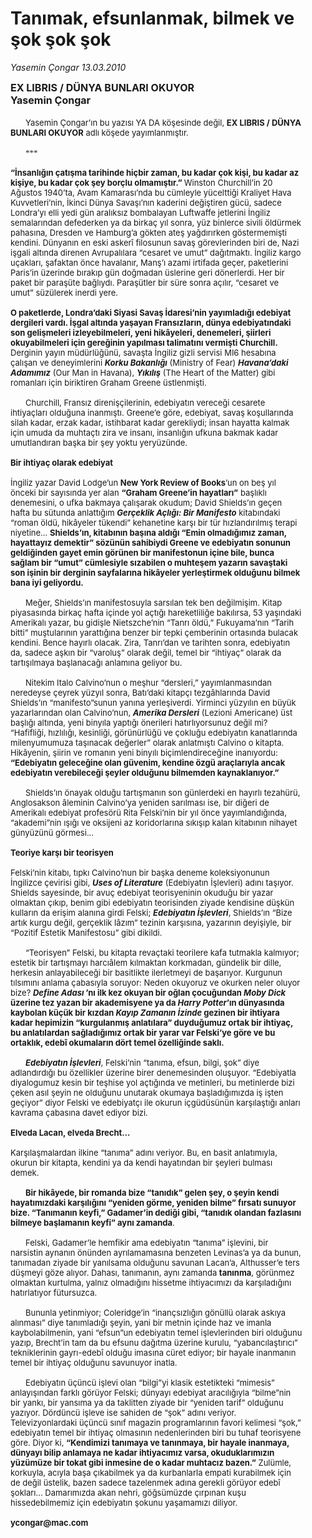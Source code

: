 # Tanımak, efsunlanmak, bilmek ve şok şok şok

*Yasemin Çongar 13.03.2010*

<div class="yazi"><p class="MsoNormal" style="MARGIN: 0cm 29.3pt 0pt 0cm; mso-pagination: none; tab-stops: 28.3pt 56.65pt 85.0pt 113.35pt 141.7pt 170.05pt 198.4pt 226.75pt 255.1pt 283.45pt 311.8pt 340.15pt; mso-layout-grid-align: none"><b><span style="FONT-SIZE: 14pt"><font size="3">EX LIBRIS / DÜNYA BUNLARI OKUYOR<?xml:namespace prefix = o ns = "urn:schemas-microsoft-com:office:office" /><o:p></o:p></font></span></b></p>
<p class="MsoNormal" style="MARGIN: 0cm 29.3pt 0pt 0cm; mso-layout-grid-align: none"><font size="2"><b><span style="FONT-SIZE: 14pt"><font size="3">Yasemin Çongar</font></span></b><span style="mso-tab-count: 6"> </span></font></p>
<p class="MsoNormal" style="MARGIN: 0cm 28.15pt 0pt 0cm; TEXT-INDENT: 18pt; mso-pagination: none; tab-stops: 28.3pt 56.65pt 85.0pt 113.35pt 141.7pt 170.05pt 198.4pt 226.75pt 255.1pt 283.45pt 311.8pt 340.15pt; mso-layout-grid-align: none"><o:p><font face="Georgia" size="3"> </font></o:p></p>
<p class="MsoNormal" style="MARGIN: 0cm 28.15pt 0pt 0cm; TEXT-INDENT: 18pt; mso-pagination: none; tab-stops: 28.3pt 56.65pt 85.0pt 113.35pt 141.7pt 170.05pt 198.4pt 226.75pt 255.1pt 283.45pt 311.8pt 340.15pt; mso-layout-grid-align: none"><o:p></o:p><o:p><font size="2">Yasemin Çongar’ın bu yazısı YA DA köşesinde değil, <b>EX LIBRIS / DÜNYA BUNLARI OKUYOR</b> adlı köşede yayımlanmıştır. </font></o:p></p>
<p class="MsoNormal" style="MARGIN: 0cm 28.15pt 0pt 0cm; TEXT-INDENT: 18pt; mso-pagination: none; tab-stops: 28.3pt 56.65pt 85.0pt 113.35pt 141.7pt 170.05pt 198.4pt 226.75pt 255.1pt 283.45pt 311.8pt 340.15pt; mso-layout-grid-align: none"><o:p><font face="Georgia"></font></o:p><font size="2"> </font></p>
<p class="MsoNormal" style="MARGIN: 0cm 28.15pt 0pt 0cm; TEXT-INDENT: 18pt; mso-pagination: none; tab-stops: 28.3pt 56.65pt 85.0pt 113.35pt 141.7pt 170.05pt 198.4pt 226.75pt 255.1pt 283.45pt 311.8pt 340.15pt; mso-layout-grid-align: none"><o:p><font face="Georgia" size="2">***</font></o:p></p>
<p class="MsoNormal" style="MARGIN: 0cm 28.15pt 0pt 0cm; TEXT-INDENT: 18pt; mso-pagination: none; tab-stops: 28.3pt 56.65pt 85.0pt 113.35pt 141.7pt 170.05pt 198.4pt 226.75pt 255.1pt 283.45pt 311.8pt 340.15pt; mso-layout-grid-align: none"><o:p><font face="Georgia"></font></o:p><font size="2"> </font></p>
<p class="MsoNormal" style="MARGIN: 0cm 28.15pt 0pt 0cm; mso-pagination: none; tab-stops: 28.3pt 56.65pt 85.0pt 113.35pt 141.7pt 170.05pt 198.4pt 226.75pt 255.1pt 283.45pt 311.8pt 340.15pt; mso-layout-grid-align: none"><font size="2"><b>“İnsanlığın çatışma tarihinde hiçbir zaman, bu kadar çok kişi, bu kadar az kişiye, bu kadar çok şey borçlu olmamıştır.” </b>Winston Churchill’in 20 Ağustos 1940’ta, Avam Kamarası’nda bu cümleyle yücelttiği Kraliyet Hava Kuvvetleri’nin, İkinci Dünya Savaşı’nın kaderini değiştiren gücü, sadece Londra’yı elli yedi gün aralıksız bombalayan Luftwaffe jetlerini İngiliz semalarından defederken ya da birkaç yıl sonra, yüz binlerce sivili öldürmek pahasına, Dresden ve Hamburg’a gökten ateş yağdırırken göstermemişti kendini. Dünyanın en eski askerî filosunun savaş görevlerinden biri de, Nazi işgali altında direnen Avrupalılara “cesaret ve umut” dağıtmaktı. İngiliz kargo uçakları, şafaktan önce havalanır, Manş’ı azami irtifada geçer, paketlerini Paris’in üzerinde bırakıp gün doğmadan üslerine geri dönerlerdi. Her bir paket bir paraşüte bağlıydı. Paraşütler bir süre sonra açılır, “cesaret ve umut” süzülerek inerdi yere. </font></p>
<p class="MsoNormal" style="MARGIN: 0cm 28.15pt 0pt 0cm; mso-pagination: none; tab-stops: 28.3pt 56.65pt 85.0pt 113.35pt 141.7pt 170.05pt 198.4pt 226.75pt 255.1pt 283.45pt 311.8pt 340.15pt; mso-layout-grid-align: none"><font face="Georgia"></font><font size="2"> </font></p>
<p class="MsoNormal" style="MARGIN: 0cm 28.15pt 0pt 0cm; mso-pagination: none; tab-stops: 28.3pt 56.65pt 85.0pt 113.35pt 141.7pt 170.05pt 198.4pt 226.75pt 255.1pt 283.45pt 311.8pt 340.15pt; mso-layout-grid-align: none"><font size="2"><b>O paketlerde, Londra’daki Siyasi Savaş İdaresi’nin yayımladığı edebiyat dergileri vardı. İşgal altında yaşayan Fransızların, dünya edebiyatındaki son gelişmeleri izleyebilmeleri, yeni hikâyeleri, denemeleri, şiirleri okuyabilmeleri için gereğinin yapılması talimatını vermişti Churchill.</b> Derginin yayın müdürlüğünü, savaşta İngiliz gizli servisi MI6 hesabına çalışan ve deneyimlerini <b><i>Korku Bakanlığı</i></b> (Ministry of Fear) <b><i>Havana’daki Adamımız</i></b> (Our Man in Havana), <b><i>Yıkılış</i></b> (The Heart of the Matter) gibi romanları için biriktiren Graham Greene üstlenmişti.</font></p>
<p class="MsoNormal" style="MARGIN: 0cm 28.15pt 0pt 0cm; TEXT-INDENT: 18pt; mso-pagination: none; tab-stops: 28.3pt 56.65pt 85.0pt 113.35pt 141.7pt 170.05pt 198.4pt 226.75pt 255.1pt 283.45pt 311.8pt 340.15pt; mso-layout-grid-align: none"><font size="2"> </font></p>
<p class="MsoNormal" style="MARGIN: 0cm 28.15pt 0pt 0cm; TEXT-INDENT: 18pt; mso-pagination: none; tab-stops: 28.3pt 56.65pt 85.0pt 113.35pt 141.7pt 170.05pt 198.4pt 226.75pt 255.1pt 283.45pt 311.8pt 340.15pt; mso-layout-grid-align: none"><font size="2">Churchill, Fransız direnişçilerinin, edebiyatın vereceği cesarete ihtiyaçları olduğuna inanmıştı. Greene’e göre, edebiyat, savaş koşullarında silah kadar, erzak kadar, istihbarat kadar gerekliydi; insan hayatta kalmak için umuda da muhtaçtı zira ve insanı, insanlığın ufkuna bakmak kadar umutlandıran başka bir şey yoktu yeryüzünde.</font></p>
<p class="MsoNormal" style="MARGIN: 0cm 28.15pt 0pt 0cm; TEXT-INDENT: 18pt; mso-pagination: none; tab-stops: 28.3pt 56.65pt 85.0pt 113.35pt 141.7pt 170.05pt 198.4pt 226.75pt 255.1pt 283.45pt 311.8pt 340.15pt; mso-layout-grid-align: none"><font face="Georgia" size="2"> </font></p>
<p class="MsoNormal" style="MARGIN: 0cm 28.15pt 0pt 0cm; mso-pagination: none; tab-stops: 28.3pt 56.65pt 85.0pt 113.35pt 141.7pt 170.05pt 198.4pt 226.75pt 255.1pt 283.45pt 311.8pt 340.15pt; mso-layout-grid-align: none"><b><span style="FONT-SIZE: 14pt"><font size="2">Bir ihtiyaç olarak edebiyat</font></span></b></p>
<p class="MsoNormal" style="MARGIN: 0cm 28.15pt 0pt 0cm; mso-pagination: none; tab-stops: 28.3pt 56.65pt 85.0pt 113.35pt 141.7pt 170.05pt 198.4pt 226.75pt 255.1pt 283.45pt 311.8pt 340.15pt; mso-layout-grid-align: none"><b><span style="FONT-SIZE: 14pt"><o:p></o:p></span></b><font size="2"> </font></p>
<p class="MsoNormal" style="MARGIN: 0cm 28.15pt 0pt 0cm; mso-pagination: none; tab-stops: 28.3pt 56.65pt 85.0pt 113.35pt 141.7pt 170.05pt 198.4pt 226.75pt 255.1pt 283.45pt 311.8pt 340.15pt; mso-layout-grid-align: none"><font size="2">İngiliz yazar David Lodge’un <b>New York Review of Books</b>’un on beş yıl önceki bir sayısında yer alan <b>“Graham Greene’in hayatları”</b> başlıklı denemesini, o ufka bakmaya çalışarak okudum; David Shields’ın geçen hafta bu sütunda anlattığım <b><i>Gerçeklik Açlığı: Bir Manifesto</i></b> kitabındaki “roman öldü, hikâyeler tükendi” kehanetine karşı bir tür hızlandırılmış terapi niyetine... <b>Shields’ın, kitabının başına aldığı “Emin olmadığımız zaman, hayattayız demektir” sözünün sahibiydi Greene ve edebiyatın sonunun geldiğinden gayet emin görünen bir manifestonun içine bile, bunca sağlam bir “umut” cümlesiyle sızabilen o muhteşem yazarın savaştaki son işinin bir derginin sayfalarına hikâyeler yerleştirmek olduğunu bilmek bana iyi geliyordu.</b></font></p>
<p class="MsoNormal" style="MARGIN: 0cm 28.15pt 0pt 0cm; TEXT-INDENT: 18pt; mso-pagination: none; tab-stops: 28.3pt 56.65pt 85.0pt 113.35pt 141.7pt 170.05pt 198.4pt 226.75pt 255.1pt 283.45pt 311.8pt 340.15pt; mso-layout-grid-align: none"><font face="Georgia"></font><font size="2"> </font></p>
<p class="MsoNormal" style="MARGIN: 0cm 28.15pt 0pt 0cm; TEXT-INDENT: 18pt; mso-pagination: none; tab-stops: 28.3pt 56.65pt 85.0pt 113.35pt 141.7pt 170.05pt 198.4pt 226.75pt 255.1pt 283.45pt 311.8pt 340.15pt; mso-layout-grid-align: none"><font size="2">Meğer, Shields’ın manifestosuyla sarsılan tek ben değilmişim. Kitap piyasasında birkaç hafta içinde yol açtığı hareketliliğe bakılırsa, 53 yaşındaki Amerikalı yazar, bu gidişle Nietszche’nin “Tanrı öldü,” Fukuyama’nın “Tarih bitti” muştularının yarattığına benzer bir tepki çemberinin ortasında bulacak kendini. Bence hayırlı olacak. Zira, Tanrı’dan ve tarihten sonra, edebiyatın da, sadece aşkın bir “varoluş” olarak değil, temel bir “ihtiyaç” olarak da tartışılmaya başlanacağı anlamına geliyor bu.</font></p>
<p class="MsoNormal" style="MARGIN: 0cm 28.15pt 0pt 0cm; TEXT-INDENT: 18pt; mso-pagination: none; tab-stops: 28.3pt 56.65pt 85.0pt 113.35pt 141.7pt 170.05pt 198.4pt 226.75pt 255.1pt 283.45pt 311.8pt 340.15pt; mso-layout-grid-align: none"><font face="Georgia"></font><font size="2"> </font></p>
<p class="MsoNormal" style="MARGIN: 0cm 28.15pt 0pt 0cm; TEXT-INDENT: 18pt; mso-pagination: none; tab-stops: 28.3pt 56.65pt 85.0pt 113.35pt 141.7pt 170.05pt 198.4pt 226.75pt 255.1pt 283.45pt 311.8pt 340.15pt; mso-layout-grid-align: none"><font size="2">Nitekim Italo Calvino’nun o meşhur “dersleri,” yayımlanmasından neredeyse çeyrek yüzyıl sonra, Batı’daki kitapçı tezgâhlarında David<span style="mso-spacerun: yes">  </span>Shields’ın “manifesto”sunun yanına yerleşiverdi. Yirminci yüzyılın en büyük yazarlarından olan Calvino’nun, <b><i>Amerika Dersleri</i></b> (Lezioni Americane) üst başlığı altında, yeni binyıla yaptığı önerileri hatırlıyorsunuz değil mi? “Hafifliği, hızlılığı, kesinliği, görünürlüğü ve çokluğu edebiyatın kanatlarında milenyumumuza taşınacak değerler” olarak anlatmıştı Calvino o kitapta. Hikâyenin, şiirin ve romanın yeni binyılı biçimlendireceğine inanıyordu: <b>“Edebiyatın geleceğine olan güvenim, kendine özgü araçlarıyla ancak edebiyatın verebileceği şeyler olduğunu bilmemden kaynaklanıyor.” </b></font></p>
<p class="MsoNormal" style="MARGIN: 0cm 28.15pt 0pt 0cm; TEXT-INDENT: 18pt; mso-pagination: none; tab-stops: 28.3pt 56.65pt 85.0pt 113.35pt 141.7pt 170.05pt 198.4pt 226.75pt 255.1pt 283.45pt 311.8pt 340.15pt; mso-layout-grid-align: none"><font size="2"> </font></p>
<p class="MsoNormal" style="MARGIN: 0cm 28.15pt 0pt 0cm; TEXT-INDENT: 18pt; mso-pagination: none; tab-stops: 28.3pt 56.65pt 85.0pt 113.35pt 141.7pt 170.05pt 198.4pt 226.75pt 255.1pt 283.45pt 311.8pt 340.15pt; mso-layout-grid-align: none"><font size="2">Shields’ın önayak olduğu tartışmanın son günlerdeki en hayırlı tezahürü, Anglosakson âleminin Calvino’ya yeniden sarılması ise, bir diğeri de Amerikalı edebiyat profesörü Rita Felski’nin bir yıl önce yayımlandığında, “akademi”nin ışığı ve oksijeni az koridorlarına sıkışıp kalan kitabının nihayet günyüzünü görmesi...</font></p>
<p class="MsoNormal" style="MARGIN: 0cm 28.15pt 0pt 0cm; mso-pagination: none; tab-stops: 28.3pt 56.65pt 85.0pt 113.35pt 141.7pt 170.05pt 198.4pt 226.75pt 255.1pt 283.45pt 311.8pt 340.15pt; mso-layout-grid-align: none"><font size="2"> </font></p>
<p class="MsoNormal" style="MARGIN: 0cm 28.15pt 0pt 0cm; mso-pagination: none; tab-stops: 28.3pt 56.65pt 85.0pt 113.35pt 141.7pt 170.05pt 198.4pt 226.75pt 255.1pt 283.45pt 311.8pt 340.15pt; mso-layout-grid-align: none"><b><span style="FONT-SIZE: 14pt"><font size="2">Teoriye karşı bir teorisyen</font></span></b></p>
<p class="MsoNormal" style="MARGIN: 0cm 28.15pt 0pt 0cm; mso-pagination: none; tab-stops: 28.3pt 56.65pt 85.0pt 113.35pt 141.7pt 170.05pt 198.4pt 226.75pt 255.1pt 283.45pt 311.8pt 340.15pt; mso-layout-grid-align: none"><b><span style="FONT-SIZE: 14pt"><o:p></o:p></span></b><font size="2"> </font></p>
<p class="MsoNormal" style="MARGIN: 0cm 28.15pt 0pt 0cm; mso-pagination: none; tab-stops: 28.3pt 56.65pt 85.0pt 113.35pt 141.7pt 170.05pt 198.4pt 226.75pt 255.1pt 283.45pt 311.8pt 340.15pt; mso-layout-grid-align: none"><font size="2">Felski’nin kitabı, tıpkı Calvino’nun bir başka deneme koleksiyonunun İngilizce çevirisi gibi, <b><i>Uses of Literature</i></b> (Edebiyatın İşlevleri) adını taşıyor. Shields sayesinde, bir avuç edebiyat teorisyeninin okuduğu bir yazar olmaktan çıkıp, benim gibi edebiyatın teorisinden ziyade kendisine düşkün kulların da erişim alanına girdi Felski; <b><i>Edebiyatın İşlevleri</i></b>, Shields’ın “Bize artık kurgu değil, gerçeklik lâzım” tezinin karşısına, yazarının deyişiyle, bir “Pozitif Estetik Manifestosu” gibi dikildi.</font></p>
<p class="MsoNormal" style="MARGIN: 0cm 28.15pt 0pt 0cm; TEXT-INDENT: 18pt; mso-pagination: none; tab-stops: 28.3pt 56.65pt 85.0pt 113.35pt 141.7pt 170.05pt 198.4pt 226.75pt 255.1pt 283.45pt 311.8pt 340.15pt; mso-layout-grid-align: none"><font size="2"> </font></p>
<p class="MsoNormal" style="MARGIN: 0cm 28.15pt 0pt 0cm; TEXT-INDENT: 18pt; mso-pagination: none; tab-stops: 28.3pt 56.65pt 85.0pt 113.35pt 141.7pt 170.05pt 198.4pt 226.75pt 255.1pt 283.45pt 311.8pt 340.15pt; mso-layout-grid-align: none"><font size="2">“Teorisyen” Felski, bu kitapta revaçtaki teorilere kafa tutmakla kalmıyor; estetik bir tartışmayı harcıâlem kılmaktan korkmadan, gündelik bir dille, herkesin anlayabileceği bir basitlikte ilerletmeyi de başarıyor. Kurgunun tılsımını anlama çabasıyla soruyor: Neden okuyoruz ve okurken neler oluyor bize? <b><i>Define Adası </i>’nı ilk kez okuyan bir oğlan çocuğundan <i>Moby Dick</i> üzerine tez yazan bir akademisyene ya da <i>Harry Potter</i>’ın dünyasında kaybolan küçük bir kızdan <i>Kayıp Zamanın İzinde</i> gezinen bir ihtiyara kadar hepimizin “kurgulanmış anlatılara” duyduğumuz ortak bir ihtiyaç, bu anlatılardan sağladığımız ortak bir yarar var Felski’ye göre ve bu ortaklık, edebî okumaların dört temel özelliğinde saklı. </b></font></p>
<p class="MsoNormal" style="MARGIN: 0cm 28.15pt 0pt 0cm; TEXT-INDENT: 18pt; mso-pagination: none; tab-stops: 28.3pt 56.65pt 85.0pt 113.35pt 141.7pt 170.05pt 198.4pt 226.75pt 255.1pt 283.45pt 311.8pt 340.15pt; mso-layout-grid-align: none"><b><i></i></b><font size="2"> </font></p>
<p class="MsoNormal" style="MARGIN: 0cm 28.15pt 0pt 0cm; TEXT-INDENT: 18pt; mso-pagination: none; tab-stops: 28.3pt 56.65pt 85.0pt 113.35pt 141.7pt 170.05pt 198.4pt 226.75pt 255.1pt 283.45pt 311.8pt 340.15pt; mso-layout-grid-align: none"><font size="2"><b><i>Edebiyatın İşlevleri</i></b>, Felski’nin “tanıma, efsun, bilgi, şok” diye adlandırdığı bu özellikler üzerine birer denemesinden oluşuyor. “Edebiyatla diyalogumuz kesin bir teşhise yol açtığında ve metinleri, bu metinlerde bizi çeken asıl şeyin ne olduğunu unutarak okumaya başladığımızda iş işten geçiyor” diyor Felski ve edebiyatçı ile okurun içgüdüsünün karşılaştığı anları kavrama çabasına davet ediyor bizi.</font></p>
<p class="MsoNormal" style="MARGIN: 0cm 28.15pt 0pt 0cm; mso-pagination: none; tab-stops: 28.3pt 56.65pt 85.0pt 113.35pt 141.7pt 170.05pt 198.4pt 226.75pt 255.1pt 283.45pt 311.8pt 340.15pt; mso-layout-grid-align: none"><font size="2"> </font></p>
<p class="MsoNormal" style="MARGIN: 0cm 28.15pt 0pt 0cm; mso-pagination: none; tab-stops: 28.3pt 56.65pt 85.0pt 113.35pt 141.7pt 170.05pt 198.4pt 226.75pt 255.1pt 283.45pt 311.8pt 340.15pt; mso-layout-grid-align: none"><b><span style="FONT-SIZE: 14pt"><font size="2">Elveda Lacan, elveda Brecht...</font></span></b></p>
<p class="MsoNormal" style="MARGIN: 0cm 28.15pt 0pt 0cm; mso-pagination: none; tab-stops: 28.3pt 56.65pt 85.0pt 113.35pt 141.7pt 170.05pt 198.4pt 226.75pt 255.1pt 283.45pt 311.8pt 340.15pt; mso-layout-grid-align: none"><b><span style="FONT-SIZE: 14pt"></span></b><span style="FONT-SIZE: 14pt"><o:p></o:p></span><font size="2"> </font></p>
<p class="MsoNormal" style="MARGIN: 0cm 28.15pt 0pt 0cm; mso-pagination: none; tab-stops: 28.3pt 56.65pt 85.0pt 113.35pt 141.7pt 170.05pt 198.4pt 226.75pt 255.1pt 283.45pt 311.8pt 340.15pt; mso-layout-grid-align: none"><font size="2">Karşılaşmalardan ilkine “tanıma” adını veriyor. Bu, en basit anlatımıyla, okurun bir kitapta, kendini ya da kendi hayatından bir şeyleri bulması demek. </font></p>
<p class="MsoNormal" style="MARGIN: 0cm 28.15pt 0pt 0cm; TEXT-INDENT: 18pt; mso-pagination: none; tab-stops: 28.3pt 56.65pt 85.0pt 113.35pt 141.7pt 170.05pt 198.4pt 226.75pt 255.1pt 283.45pt 311.8pt 340.15pt; mso-layout-grid-align: none"><b></b><font size="2"> </font></p>
<p class="MsoNormal" style="MARGIN: 0cm 28.15pt 0pt 0cm; TEXT-INDENT: 18pt; mso-pagination: none; tab-stops: 28.3pt 56.65pt 85.0pt 113.35pt 141.7pt 170.05pt 198.4pt 226.75pt 255.1pt 283.45pt 311.8pt 340.15pt; mso-layout-grid-align: none"><font size="2"><b>Bir hikâyede, bir romanda bize “tanıdık” gelen şey, o şeyin kendi </b><b>hayatımızdaki karşılığını “yeniden görme, yeniden bilme” fırsatı sunuyor bize. “Tanımanın keyfi,” Gadamer’in dediği gibi, “tanıdık olandan fazlasını bilmeye başlamanın keyfi” aynı zamanda</b>. </font></p>
<p class="MsoNormal" style="MARGIN: 0cm 28.15pt 0pt 0cm; TEXT-INDENT: 18pt; mso-pagination: none; tab-stops: 28.3pt 56.65pt 85.0pt 113.35pt 141.7pt 170.05pt 198.4pt 226.75pt 255.1pt 283.45pt 311.8pt 340.15pt; mso-layout-grid-align: none"><font size="2"> </font></p>
<p class="MsoNormal" style="MARGIN: 0cm 28.15pt 0pt 0cm; TEXT-INDENT: 18pt; mso-pagination: none; tab-stops: 28.3pt 56.65pt 85.0pt 113.35pt 141.7pt 170.05pt 198.4pt 226.75pt 255.1pt 283.45pt 311.8pt 340.15pt; mso-layout-grid-align: none"><font size="2">Felski, Gadamer’le hemfikir ama edebiyatın “tanıma” işlevini, bir narsistin aynanın önünden ayrılamamasına benzeten Levinas’a ya da bunun, tanımadan ziyade bir yanılsama olduğunu savunan Lacan’a, Althusser’e ters düşmeyi göze alıyor. Dahası, tanımanın, aynı zamanda <b>tanınma</b>, görünmez olmaktan kurtulma, yalnız olmadığını hissetme ihtiyacımızı da karşıladığını hatırlatıyor fütursuzca.</font></p>
<p class="MsoNormal" style="MARGIN: 0cm 28.15pt 0pt 0cm; TEXT-INDENT: 18pt; mso-pagination: none; tab-stops: 28.3pt 56.65pt 85.0pt 113.35pt 141.7pt 170.05pt 198.4pt 226.75pt 255.1pt 283.45pt 311.8pt 340.15pt; mso-layout-grid-align: none"><font size="2"> </font></p>
<p class="MsoNormal" style="MARGIN: 0cm 28.15pt 0pt 0cm; TEXT-INDENT: 18pt; mso-pagination: none; tab-stops: 28.3pt 56.65pt 85.0pt 113.35pt 141.7pt 170.05pt 198.4pt 226.75pt 255.1pt 283.45pt 311.8pt 340.15pt; mso-layout-grid-align: none"><font size="2">Bununla yetinmiyor; Coleridge’in “inançsızlığın gönüllü olarak askıya alınması” diye tanımladığı şeyin, yani bir metnin içinde haz ve imanla kaybolabilmenin, yani “efsun”un edebiyatın temel işlevlerinden biri olduğunu yazıp, Brecht’in tam da bu efsunu dağıtma üzerine kurulu, “yabancılaştırıcı” tekniklerinin gayrı-edebî olduğu imasına cüret ediyor; bir hayale inanmanın temel bir ihtiyaç olduğunu savunuyor inatla.</font></p>
<p class="MsoNormal" style="MARGIN: 0cm 28.15pt 0pt 0cm; TEXT-INDENT: 18pt; mso-pagination: none; tab-stops: 28.3pt 56.65pt 85.0pt 113.35pt 141.7pt 170.05pt 198.4pt 226.75pt 255.1pt 283.45pt 311.8pt 340.15pt; mso-layout-grid-align: none"><font size="2"> </font></p>
<p class="MsoNormal" style="MARGIN: 0cm 28.15pt 0pt 0cm; TEXT-INDENT: 18pt; mso-pagination: none; tab-stops: 28.3pt 56.65pt 85.0pt 113.35pt 141.7pt 170.05pt 198.4pt 226.75pt 255.1pt 283.45pt 311.8pt 340.15pt; mso-layout-grid-align: none"><font size="2">Edebiyatın üçüncü işlevi olan “bilgi”yi klasik estetikteki “mimesis” anlayışından farklı görüyor Felski; dünyayı edebiyat aracılığıyla “bilme”nin bir yankı, bir yansıma ya da taklitten ziyade bir “yeniden tarif” olduğunu yazıyor. Dördüncü işleve ise sahiden de “şok” adını veriyor. Televizyonlardaki üçüncü sınıf magazin programlarının favori kelimesi “şok,” edebiyatın temel bir ihtiyaç olmasının nedenlerinden biri bu tuhaf teorisyene göre. Diyor ki, <b>“Kendimizi tanımaya ve tanınmaya, bir hayale inanmaya, dünyayı bilip anlamaya ne kadar ihtiyacımız varsa, okuduklarımızın yüzümüze bir tokat gibi inmesine de o kadar muhtacız bazen.”</b> Zulümle, korkuyla, acıyla başa çıkabilmek ya da kurbanlarla empati kurabilmek için de değil üstelik, bazen sadece tazelenmek adına gerekli görüyor edebî şokları... Damarımızda akan nehri, göğsümüzde çırpınan kuşu hissedebilmemiz için edebiyatın şokunu yaşamamızı diliyor.</font></p>
<p class="MsoNormal" style="MARGIN: 0cm 29.3pt 0pt 0cm; mso-pagination: none; tab-stops: 28.3pt 56.65pt 85.0pt 113.35pt 141.6pt 170.05pt 198.4pt 226.75pt 255.1pt 283.2pt 311.8pt 340.15pt; mso-layout-grid-align: none"><b style="mso-bidi-font-weight: normal"></b><font size="2"> </font></p>
<p class="MsoNormal" style="MARGIN: 0cm 29.3pt 0pt 0cm; mso-pagination: none; tab-stops: 28.3pt 56.65pt 85.0pt 113.35pt 141.6pt 170.05pt 198.4pt 226.75pt 255.1pt 283.2pt 311.8pt 340.15pt; mso-layout-grid-align: none"><b style="mso-bidi-font-weight: normal"><font size="2">ycongar@mac.com<o:p></o:p></font></b></p>
<p class="MsoNormal" style="MARGIN: 0cm 28.15pt 0pt 0cm; mso-pagination: none; tab-stops: 28.3pt 56.65pt 85.0pt 113.35pt 141.7pt 170.05pt 198.4pt 226.75pt 255.1pt 283.45pt 311.8pt 340.15pt; mso-layout-grid-align: none"><font size="2"> </font></p>
</div>
